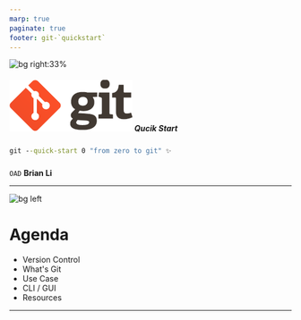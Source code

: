 ```yaml
---
marp: true
paginate: true
footer: git-`quickstart`
---
```


![bg right:33%](https://picsum.photos/720?image=893)

##### ![](../asset/gitlogo.png) Qucik Start
###
```bat
git --quick-start 0 "from zero to git" ✨
```
###
`OAD` **Brian Li**

---

![bg left](https://picsum.photos/720?image=820)

# **A**genda

- Version Control
- What's Git
- Use Case
- CLI / GUI
- Resources

---